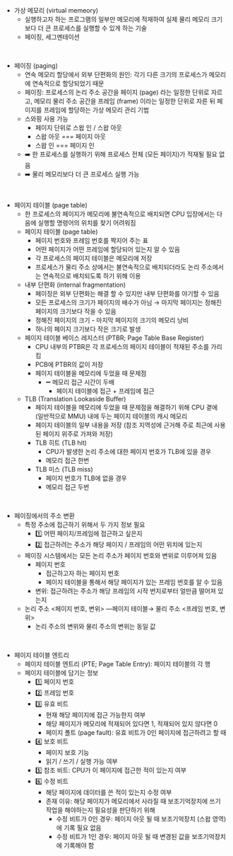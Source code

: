 - 가상 메모리 (virtual memeory)
  - 실행하고자 하는 프로그램의 일부만 메모리에 적재하여 실제 물리 메모리 크기보다 더 큰 프로세스를 실행할 수 있게 하는 기술
  - 페이징, 세그멘테이션
<br/>

- 페이징 (paging)
  - 연속 메모리 할당에서 외부 단편화의 원인: 각기 다른 크기의 프로세스가 메모리에 연속적으로 할당되었기 때문
  - 페이징: 프로세스의 논리 주소 공간을 페이지 (page) 라는 일정한 단위로 자르고, 메모리 물리 주소 공간을 프레임 (frame) 이라는 일정한 단위로 자른 뒤 페이지를 프레임에 할당하는 가상 메모리 관리 기법
  - 스와핑 사용 가능
    - 페이지 단위로 스왑 인 / 스왑 아웃
    - 스왑 아웃 === 페이지 아웃
    - 스왑 인 === 페이지 인
  - ➡️ 한 프로세스를 실행하기 위해 프로세스 전체 (모든 페이지)가 적재될 필요 없음
  - ➡️ 물리 메모리보다 더 큰 프로세스 실행 가능
<br/>

- 페이지 테이블 (page table)
  - 한 프로세스의 페이지가 메모리에 불연속적으로 배치되면 CPU 입장에서는 다음에 실행할 명령어의 위치를 찾기 어려워짐
  - 페이지 테이블 (page table)
    - 페이지 번호와 프레임 번호를 짝지어 주는 표
    - 어떤 페이지가 어떤 프레임에 할당되어 있는지 알 수 있음
    - 각 프로세스의 페이지 테이블은 메모리에 저장
    - 프로세스가 물리 주소 상에서는 불연속적으로 배치되더라도 논리 주소에서는 연속적으로 배치되도록 하기 위해 이용
  - 내부 단편화 (internal fragmentation)
    - 페이징은 외부 단편화는 해결 할 수 있지만 내부 단편화를 야기할 수 있음
    - 모든 프로세스의 크기가 페이지의 배수가 아님 → 마지막 페이지는 정해진 페이지의 크기보다 작을 수 있음
    - 정해진 페이지의 크기 - 마지막 페이지의 크기의 메모리 낭비
    - 하나의 페이지 크기보다 작은 크기로 발생
  - 페이지 테이블 베이스 레지스터 (PTBR; Page Table Base Register)
    - CPU 내부의 PTBR은 각 프로세스의 페이지 테이블이 적재된 주소를 가리킴
    - PCB에 PTBR의 값이 저장 
    - 페이지 테이블을 메모리에 두었을 때 문제점
      - ➖ 메모리 접근 시간이 두배
        - 페이지 테이블에 접근 + 프레임에 접근
  - TLB (Translation Lookaside Buffer)
    - 페이지 테이블을 메모리에 두었을 때 문제점을 해결하기 위해 CPU 곁에 (일반적으로 MMU) 내에 두는 페이지 테이블의 캐시 메모리
    - 페이지 테이블의 일부 내용을 저장 (참조 지역성에 근거해 주로 최근에 사용된 페이지 위주로 가져와 저장)
    - TLB 히트 (TLB hit)
      - CPU가 발생한 논리 주소에 대한 페이지 번호가 TLB에 있을 경우
      - 메모리 접근 한번
    - TLB 미스 (TLB miss)
      - 페이지 번호가 TLB에 없을 경우
      - 메모리 접근 두번
<br/>

- 페이징에서의 주소 변환
  - 특정 주소에 접근하기 위해서 두 가지 정보 필요
    - 1️⃣ 어떤 페이지/프레임에 접근하고 싶은지
    - 2️⃣ 접근하려는 주소가 해당 페이지 / 프레임의 어떤 위치에 있는지
  - 페이징 시스템에서는 모든 논리 주소가 페이지 번호와 변위로 이루어져 있음
    - 페이지 번호
      - 접근하고자 하는 페이지 번호
      - 페이지 테이블을 통해서 해당 페이지가 있는 프레임 번호를 알 수 있음 
    - 변위: 접근하려는 주소가 해당 프레임의 시작 번지로부터 얼만큼 떨어져 있는지
  - 논리 주소 <페이지 번호, 변위> ―페이지 테이블→ 물리 주소 <프레임 번호, 변위>
    - 논리 주소의 변위와 물리 주소의 변위는 동일 값
<br/>

- 페이지 테이블 엔트리
  - 페이지 테이블 엔트리 (PTE; Page Table Entry): 페이지 테이블의 각 행
  - 페이지 테이블에 담기는 정보
    - 1️⃣ 페이지 번호
    - 2️⃣ 프레임 번호
    - 3️⃣ 유효 비트
      - 현재 해당 페이지에 접근 가능한지 여부
      - 해당 페이지가 메모리에 적재되어 있다면 1, 적재되어 있지 않다면 0
      - 페이지 폴트 (page fault): 유효 비트가 0인 페이지에 접근하려고 할 때
    - 4️⃣ 보호 비트
      - 페이지 보호 기능
      - 읽기 / 쓰기 / 실행 가능 여부
    - 5️⃣ 참조 비트: CPU가 이 페이지에 접근한 적이 있는지 여부
    - 6️⃣ 수정 비트
      - 해당 페이지에 데이터를 쓴 적이 있는지 수정 여부
      - 존재 이유: 해당 페이지가 메모리에서 사라질 때 보조기억장치에 쓰기 작업을 해야하는지 필요성을 판단하기 위해
        - 수정 비트가 0인 경우: 페이지 아웃 될 때 보조기억장치 (스왑 영역)에 기록 필요 없음
        - 수정 비트가 1인 경우: 페이지 아웃 될 때 변경된 값을 보조기억장치에 기록해야 함
